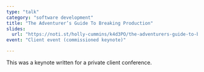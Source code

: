 ```yaml
---
type: "talk"
category: "software development"
title: "The Adventurer’s Guide To Breaking Production"
slides:
  url: "https://noti.st/holly-cummins/k4d3PO/the-adventurers-guide-to-breaking-production"
event: "Client event (commissioned keynote)"

---
```

This was a keynote written for a private client conference.